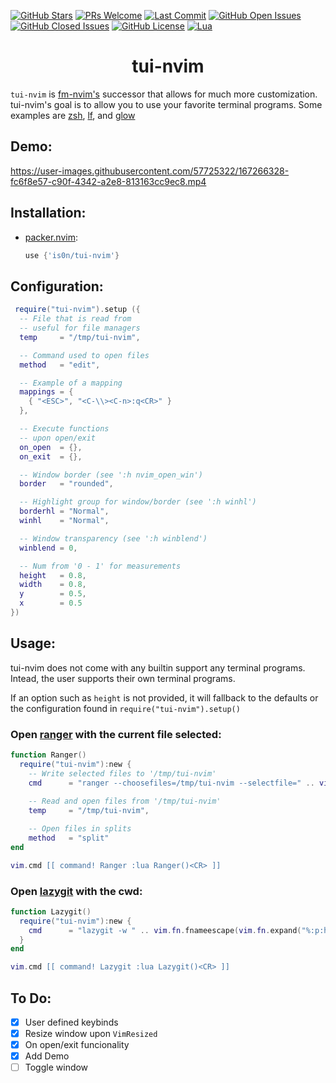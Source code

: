 [![GitHub Stars](https://img.shields.io/github/stars/is0n/tui-nvim.svg?style=social&label=Star&maxAge=2592000)](https://github.com/is0n/tui-nvim/stargazers/)
[![PRs Welcome](https://img.shields.io/badge/PRs-welcome-brightgreen.svg)](http://makeapullrequest.com)
[![Last Commit](https://img.shields.io/github/last-commit/is0n/tui-nvim)](https://github.com/is0n/tui-nvim/pulse)
[![GitHub Open Issues](https://img.shields.io/github/issues/is0n/tui-nvim.svg)](https://github.com/is0n/tui-nvim/issues/)
[![GitHub Closed Issues](https://img.shields.io/github/issues-closed/is0n/tui-nvim.svg)](https://github.com/is0n/tui-nvim/issues?q=is%3Aissue+is%3Aclosed)
[![GitHub License](https://img.shields.io/github/license/is0n/tui-nvim?logo=GNU)](https://github.com/is0n/tui-nvim/blob/master/LICENSE)
[![Lua](https://img.shields.io/badge/Lua-2C2D72?logo=lua&logoColor=white)](https://github.com/is0n/fm-nvim/search?l=lua)

<h1 align='center'>tui-nvim</h1>

`tui-nvim` is [fm-nvim's](https://github.com/is0n/fm-nvim) successor that allows for much more customization.
tui-nvim's goal is to allow you to use your favorite terminal programs. Some examples are [zsh](https://www.zsh.org/), [lf](https://github.com/gokcehan/lf/), and [glow](https://github.com/charmbracelet/glow)

## Demo:
https://user-images.githubusercontent.com/57725322/167266328-fc6f8e57-c90f-4342-a2e8-813163cc9ec8.mp4

## Installation:

- [packer.nvim](https://github.com/wbthomason/packer.nvim):
  ```lua
  use {'is0n/tui-nvim'}
  ```

## Configuration:
```lua
 require("tui-nvim").setup ({
  -- File that is read from
  -- useful for file managers
  temp     = "/tmp/tui-nvim",

  -- Command used to open files
  method   = "edit",

  -- Example of a mapping
  mappings = {
    { "<ESC>", "<C-\\><C-n>:q<CR>" }
  },

  -- Execute functions
  -- upon open/exit
  on_open  = {},
  on_exit  = {},

  -- Window border (see ':h nvim_open_win')
  border   = "rounded",

  -- Highlight group for window/border (see ':h winhl')
  borderhl = "Normal",
  winhl    = "Normal",

  -- Window transparency (see ':h winblend')
  winblend = 0,

  -- Num from '0 - 1' for measurements
  height   = 0.8,
  width    = 0.8,
  y        = 0.5,
  x        = 0.5
})
```

## Usage:
tui-nvim does not come with any builtin support any terminal programs.
Intead, the user supports their own terminal programs.

If an option such as `height` is not provided, it will fallback to the defaults or the configuration found in `require("tui-nvim").setup()`

### Open [ranger](https://github.com/ranger/ranger) with the current file selected:
```lua
function Ranger()
  require("tui-nvim"):new {
    -- Write selected files to '/tmp/tui-nvim'
    cmd      = "ranger --choosefiles=/tmp/tui-nvim --selectfile=" .. vim.fn.fnameescape(vim.fn.expand("%:p"))
    
    -- Read and open files from '/tmp/tui-nvim'
    temp     = "/tmp/tui-nvim",

    -- Open files in splits
    method   = "split"
end

vim.cmd [[ command! Ranger :lua Ranger()<CR> ]]
```

### Open [lazygit](https://github.com/jesseduffield/lazygit) with the cwd:
```lua
function Lazygit()
  require("tui-nvim"):new {
    cmd      = "lazygit -w " .. vim.fn.fnameescape(vim.fn.expand("%:p:h"))
  }
end

vim.cmd [[ command! Lazygit :lua Lazygit()<CR> ]]
```

## To Do:
- [x] User defined keybinds
- [x] Resize window upon `VimResized`
- [x] On open/exit funcionality
- [x] Add Demo
- [ ] Toggle window
